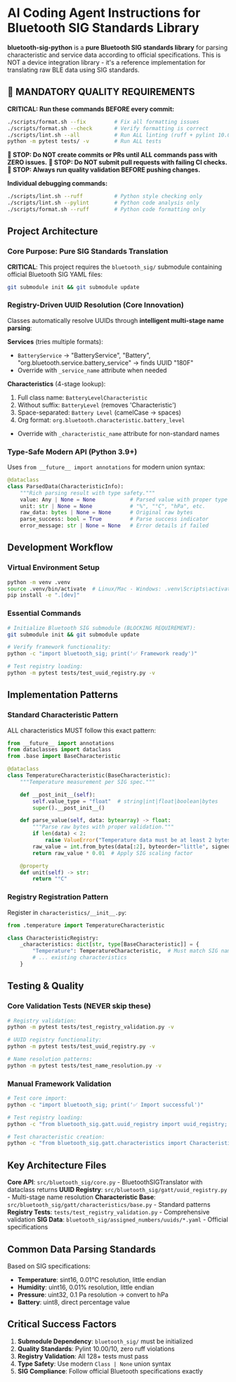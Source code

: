 # AI Coding Agent Instructions for Bluetooth SIG Standards Library

**bluetooth-sig-python** is a **pure Bluetooth SIG standards library** for parsing characteristic and service data according to official specifications. This is NOT a device integration library - it's a reference implementation for translating raw BLE data using SIG standards.

## 🚨 MANDATORY QUALITY REQUIREMENTS

**CRITICAL: Run these commands BEFORE every commit:**

```bash
./scripts/format.sh --fix         # Fix all formatting issues
./scripts/format.sh --check       # Verify formatting is correct
./scripts/lint.sh --all           # Run ALL linting (ruff + pylint 10.00/10)
python -m pytest tests/ -v        # Run ALL tests
```

**🛑 STOP: Do NOT create commits or PRs until ALL commands pass with ZERO issues.**
**🛑 STOP: Do NOT submit pull requests with failing CI checks.**
**🛑 STOP: Always run quality validation BEFORE pushing changes.**

**Individual debugging commands:**
```bash
./scripts/lint.sh --ruff          # Python style checking only
./scripts/lint.sh --pylint        # Python code analysis only
./scripts/format.sh --ruff        # Python code formatting only
```

## Project Architecture

### Core Purpose: Pure SIG Standards Translation

**CRITICAL**: This project requires the `bluetooth_sig/` submodule containing official Bluetooth SIG YAML files:
```bash
git submodule init && git submodule update
```

### Registry-Driven UUID Resolution (Core Innovation)

Classes automatically resolve UUIDs through **intelligent multi-stage name parsing**:

**Services** (tries multiple formats):
- `BatteryService` → "BatteryService", "Battery", "org.bluetooth.service.battery_service" → finds UUID "180F"
- Override with `_service_name` attribute when needed

**Characteristics** (4-stage lookup):
1. Full class name: `BatteryLevelCharacteristic`
2. Without suffix: `BatteryLevel` (removes 'Characteristic')
3. Space-separated: `Battery Level` (camelCase → spaces)
4. Org format: `org.bluetooth.characteristic.battery_level`
- Override with `_characteristic_name` attribute for non-standard names

### Type-Safe Modern API (Python 3.9+)

Uses `from __future__ import annotations` for modern union syntax:

```python
@dataclass
class ParsedData(CharacteristicInfo):
    """Rich parsing result with type safety."""
    value: Any | None = None           # Parsed value with proper type
    unit: str | None = None            # "%", "°C", "hPa", etc.
    raw_data: bytes | None = None      # Original raw bytes
    parse_success: bool = True         # Parse success indicator
    error_message: str | None = None   # Error details if failed
```

## Development Workflow

### Virtual Environment Setup
```bash
python -m venv .venv
source .venv/bin/activate  # Linux/Mac - Windows: .venv\Scripts\activate
pip install -e ".[dev]"
```

### Essential Commands
```bash
# Initialize Bluetooth SIG submodule (BLOCKING REQUIREMENT):
git submodule init && git submodule update

# Verify framework functionality:
python -c "import bluetooth_sig; print('✅ Framework ready')"

# Test registry loading:
python -m pytest tests/test_uuid_registry.py -v
```

## Implementation Patterns

### Standard Characteristic Pattern

ALL characteristics MUST follow this exact pattern:

```python
from __future__ import annotations
from dataclasses import dataclass
from .base import BaseCharacteristic

@dataclass
class TemperatureCharacteristic(BaseCharacteristic):
    """Temperature measurement per SIG spec."""

    def __post_init__(self):
        self.value_type = "float"  # string|int|float|boolean|bytes
        super().__post_init__()

    def parse_value(self, data: bytearray) -> float:
        """Parse raw bytes with proper validation."""
        if len(data) < 2:
            raise ValueError("Temperature data must be at least 2 bytes")
        raw_value = int.from_bytes(data[:2], byteorder="little", signed=True)
        return raw_value * 0.01  # Apply SIG scaling factor

    @property
    def unit(self) -> str:
        return "°C"
```

### Registry Registration Pattern

Register in `characteristics/__init__.py`:
```python
from .temperature import TemperatureCharacteristic

class CharacteristicRegistry:
    _characteristics: dict[str, type[BaseCharacteristic]] = {
        "Temperature": TemperatureCharacteristic,  # Must match SIG name
        # ... existing characteristics
    }
```

## Testing & Quality

### Core Validation Tests (NEVER skip these)
```bash
# Registry validation:
python -m pytest tests/test_registry_validation.py -v

# UUID registry functionality:
python -m pytest tests/test_uuid_registry.py -v

# Name resolution patterns:
python -m pytest tests/test_name_resolution.py -v
```

### Manual Framework Validation
```bash
# Test core import:
python -c "import bluetooth_sig; print('✅ Import successful')"

# Test registry loading:
python -c "from bluetooth_sig.gatt.uuid_registry import uuid_registry; print(f'✅ Registry loaded with {len(uuid_registry._characteristics)} characteristics')"

# Test characteristic creation:
python -c "from bluetooth_sig.gatt.characteristics import CharacteristicRegistry; char = CharacteristicRegistry.create_characteristic('2A19', set()); print(f'✅ Created: {char.__class__.__name__}')"
```

## Key Architecture Files

**Core API**: `src/bluetooth_sig/core.py` - BluetoothSIGTranslator with dataclass returns
**UUID Registry**: `src/bluetooth_sig/gatt/uuid_registry.py` - Multi-stage name resolution
**Characteristic Base**: `src/bluetooth_sig/gatt/characteristics/base.py` - Standard patterns
**Registry Tests**: `tests/test_registry_validation.py` - Comprehensive validation
**SIG Data**: `bluetooth_sig/assigned_numbers/uuids/*.yaml` - Official specifications

## Common Data Parsing Standards

Based on SIG specifications:
- **Temperature**: sint16, 0.01°C resolution, little endian
- **Humidity**: uint16, 0.01% resolution, little endian
- **Pressure**: uint32, 0.1 Pa resolution → convert to hPa
- **Battery**: uint8, direct percentage value

## Critical Success Factors

1. **Submodule Dependency**: `bluetooth_sig/` must be initialized
2. **Quality Standards**: Pylint 10.00/10, zero ruff violations
3. **Registry Validation**: All 128+ tests must pass
4. **Type Safety**: Use modern `Class | None` union syntax
5. **SIG Compliance**: Follow official Bluetooth specifications exactly
